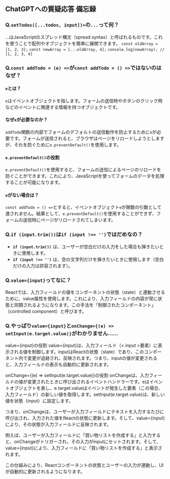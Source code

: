 ## ChatGPTへの質疑応答 備忘録

### Q.`setTodos([...todos, input])>`の`...`って何？
...はJavaScriptのスプレッド構文（spread syntax）と呼ばれるものです。これを使うことで配列やオブジェクトを簡単に展開できます。
`const oldArray = [1, 2, 3];`
`const newArray = [...oldArray, 4];`
`console.log(newArray); // [1, 2, 3, 4]`

### Q.`const addTodo = (e) =>`が`const addTodo = () =>`ではないのはなぜ？
#### `e`とは？
`e`はイベントオブジェクトを指します。フォームの送信時やボタンのクリック時などのイベントに関連する情報を持つオブジェクトです。

#### なぜ`e`が必要なのか？
`addTodo`関数の内部でフォームのデフォルトの送信動作を防止するために`e`が必要です。フォームが送信されると、ブラウザはページをリロードしようとしますが、それを防ぐために`e.preventDefault()`を使用します。

#### `e.preventDefault()`の役割
`e.preventDefault()`を使用すると、フォームの送信によるページのリロードを防ぐことができます。これにより、JavaScriptを使ってフォームのデータを処理することが可能になります。

#### `e`がない場合は？
`const addTodo = () =>`とすると、イベントオブジェクト`e`が関数の引数として渡されません。結果として、`e.preventDefault()`を使用することができず、フォームの送信時にページがリロードされてしまいます。

### Q.`if (input.trim())`は`if (input !== '')`ではだめなの？
- **`if (input.trim())`** は、ユーザーが空白だけの入力をした場合も弾きたいときに使用します。
- **`if (input !== '')`** は、空の文字列だけを弾きたいときに使用します（空白だけの入力は許容されます）。

### Q.`value={input}`ってなに？
Reactでは、入力フィールドの値をコンポーネントの状態（state）と連動させるために、value属性を使用します。これにより、入力フィールドの内容が常に状態と同期されるようになります。この手法を「制御されたコンポーネント」（controlled component）と呼びます。

### Q.やっぱり`value={input}`と`onChange={(e) => setInput(e.target.value)}`がわかりません......
value={input}の役割
value={input}は、入力フィールド（< input >要素）に表示される値を制御します。inputはReactの状態（state）であり、このコンポーネント内で変更が追跡され、反映されます。つまり、inputの値が変更されると、入力フィールドの表示も自動的に更新されます。

onChange={(e) => setInput(e.target.value)}の役割
onChangeは、入力フィールドの値が変更されたときに呼び出されるイベントハンドラーです。eはイベントオブジェクトを表し、e.target.valueはイベントが発生した要素（この場合、入力フィールド）の新しい値を取得します。setInput(e.target.value)は、新しい値を状態（input）に設定します。

つまり、onChangeは、ユーザーが入力フィールドにテキストを入力するたびに呼び出され、入力された値をReactの状態に更新します。そして、value={input}により、その状態が入力フィールドに反映されます。

例えば、ユーザーが入力フィールドに「買い物リストを作成する」と入力すると、onChangeがトリガーされ、その入力がinputにセットされます。そして、value={input}により、入力フィールドに「買い物リストを作成する」と表示されます。

この仕組みにより、Reactコンポーネントの状態とユーザーの入力が連動し、UIが自動的に更新されるようになります。